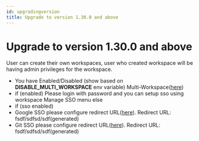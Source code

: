 ```yaml
---
id: upgradingversion
title: Upgrade to version 1.30.0 and above
---
```


# Upgrade to version 1.30.0 and above

User can create their own workspaces, user who created workspace will be having admin privileges for the workspace.
<div style={{textAlign: 'center'}}>

</div>


- You have Enabled/Disabled (show based on **DISABLE_MULTI_WORKSPACE** env variable) Multi-Workspace([here](https://docs.tooljet.com/docs/sso/Multiworkspace))
- if (enabled)
Please login with password and you can setup sso using workspace Manage SSO menu
else
- if (sso enabled)
- Google SSO
please configure redirect URL([here](https://docs.tooljet.com/docs/sso/google)).
Redirect URL: fsdf/sdfsd/sdf(generated)
- Git SSO
please configure redirect URL([here](https://docs.tooljet.com/docs/sso/github)).
Redirect URL: fsdf/sdfsd/sdf(generated)
